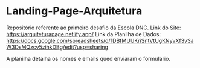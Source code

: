 # Landing-Page-Arquitetura
Repositório referente ao primeiro desafio da Escola DNC.
Link do Site:
https://arquiteturapage.netlify.app/
Link da Planilha de Dados:
https://docs.google.com/spreadsheets/d/1DBfMUUKriSntVtUgKNyvXf3vSaW3DsMQzcv5zihkDBg/edit?usp=sharing

A planilha detalha os nomes e emails qued enviaram o formulario.
